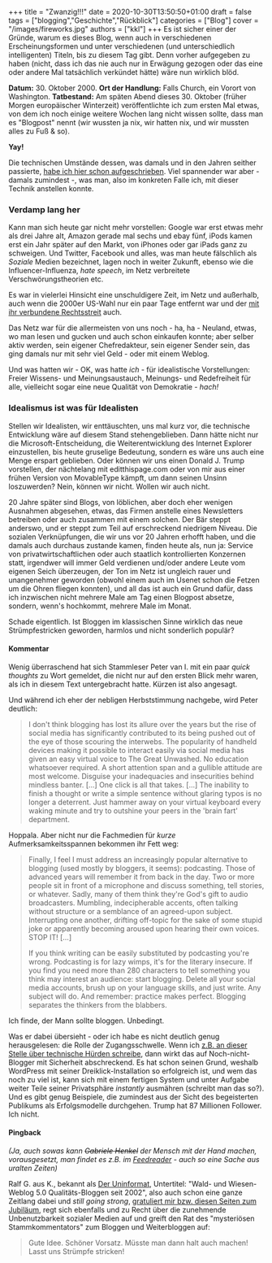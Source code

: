 +++
title = "Zwanzig!!!"
date = 2020-10-30T13:50:50+01:00
draft = false
tags = ["blogging","Geschichte","Rückblick"]
categories = ["Blog"]
cover = "/images/fireworks.jpg"
authors = ["kkl"]
+++
Es ist sicher einer der Gründe, warum es dieses Blog, wenn auch in verschiedenen Erscheinungsformen und unter verschiedenen (und unterschiedlich intelligenten) Titeln, bis zu diesem Tag gibt. Denn vorher aufgegeben zu haben (nicht, dass ich das nie auch nur in Erwägung gezogen oder das eine oder andere Mal tatsächlich verkündet hätte) wäre nun wirklich blöd.

**Datum:** 30. Oktober 2000. **Ort der Handlung:** Falls Church, ein Vorort von Washington. **Tatbestand:** Am späten Abend dieses 30. Oktober (früher Morgen europäischer Winterzeit) veröffentlichte ich zum ersten Mal etwas, von dem ich noch einige weitere Wochen lang nicht wissen sollte, dass man es "Blogpost" nennt (wir wussten ja nix, wir hatten nix, und wir mussten alles zu Fuß & so).

**Yay!**

Die technischen Umstände dessen, was damals und in den Jahren seither passierte, [habe ich hier schon aufgeschrieben](/posts/ein-rueckblick-oder-so/). Viel spannender war aber - damals zumindest -, was man, also im konkreten Falle ich, mit dieser Technik anstellen konnte.

### Verdamp lang her

Kann man sich heute gar nicht mehr vorstellen: Google war erst etwas mehr als drei Jahre alt, Amazon gerade mal sechs und ebay fünf, iPods kamen erst ein Jahr später auf den Markt, von iPhones oder gar iPads ganz zu schweigen. Und Twitter, Facebook und alles, was man heute fälschlich als *Soziale* Medien bezeichnet, lagen noch in weiter Zukunft, ebenso wie die Influencer-Influenza, *hate speech*, im Netz verbreitete Verschwörungstheorien etc.

Es war in vielerlei Hinsicht eine unschuldigere Zeit, im Netz und außerhalb, auch wenn die 2000er US-Wahl nur ein paar Tage entfernt war und der [mit ihr verbundene Rechtsstreit](https://de.wikipedia.org/wiki/Bush_v._Gore) auch.

Das Netz war für die allermeisten von uns noch - ha, ha - Neuland, etwas, wo man lesen und gucken und auch schon einkaufen konnte; aber selber aktiv werden, sein eigener Chefredakteur, sein eigener Sender sein, das ging damals nur mit sehr viel Geld - oder mit einem Weblog.

Und was hatten wir - OK, was hatte *ich* - für idealistische Vorstellungen: Freier Wissens- und Meinungsaustauch, Meinungs- und Redefreiheit für alle, vielleicht sogar eine neue Qualität von Demokratie - *hach!*

### Idealismus ist was für Idealisten

Stellen wir Idealisten, wir enttäuschten, uns mal kurz vor, die technische Entwicklung wäre auf diesem Stand stehengeblieben. Dann hätte nicht nur die Microsoft-Entscheidung, die Weiterentwicklung des Internet Explorer einzustellen, bis heute gruselige Bedeutung, sondern es wäre uns auch eine Menge erspart geblieben. Oder können wir uns einen Donald J. Trump vorstellen, der nächtelang mit editthispage.com oder von mir aus einer frühen Version von MovableType kämpft, um dann seinen Unsinn loszuwerden? Nein, können wir nicht. Wollen wir auch nicht.

20 Jahre später sind Blogs, von löblichen, aber doch eher wenigen Ausnahmen abgesehen, etwas, das Firmen anstelle eines Newsletters betreiben oder auch zusammen mit einem solchen. Der Bär steppt anderswo, und er steppt zum Teil auf erschreckend niedrigem Niveau. Die sozialen Verknüpfungen, die wir uns vor 20 Jahren erhofft haben, und die damals auch durchaus zustande kamen, finden heute als, nun ja: Service von privatwirtschaftlichen oder auch staatlich kontrollierten Konzernen statt, irgendwer will immer Geld verdienen und/oder andere Leute vom eigenen Seich überzeugen, der Ton im Netz ist ungleich rauer und unangenehmer geworden (obwohl einem auch im Usenet schon die Fetzen um die Ohren fliegen konnten), und all das ist auch ein Grund dafür, dass ich inzwischen nicht mehrere Male am Tag einen Blogpost absetze, sondern, wenn's hochkommt, mehrere Male im Monat.

Schade eigentlich. Ist Bloggen im klassischen Sinne wirklich das neue Strümpfestricken geworden, harmlos und nicht sonderlich populär?

#### Kommentar

Wenig überraschend hat sich Stammleser Peter van I. mit ein paar *quick thoughts* zu Wort gemeldet, die nicht nur auf den ersten Blick mehr waren, als ich in diesem Text untergebracht hatte. Kürzen ist also angesagt.

Und während ich eher der nebligen Herbststimmung nachgebe, wird Peter deutlich:

> I don't think blogging has lost its allure over the years but the rise of social media has significantly contributed to its being pushed out of the eye of those scouring the interwebs. The popularity of handheld devices making it possible to interact easily via social media has given an easy virtual voice to The Great Unwashed. No education whatsoever required. A short attention span and a gullible attitude are most welcome. Disguise your inadequacies and insecurities behind mindless banter. [...] One click is all that takes. [...] The inability to finish a thought or write a simple sentence without glaring typos is no longer a deterrent. Just hammer away on your virtual keyboard every waking minute and try to outshine your peers in the 'brain fart' department.

Hoppala. Aber nicht nur die Fachmedien für *kurze* Aufmerksamkeitsspannen bekommen ihr Fett weg:

> Finally, I feel I must address an increasingly popular alternative to blogging (used mostly by bloggers, it seems): podcasting. Those of advanced years will remember it from back in the day. Two or more people sit in front of a microphone and discuss something, tell stories, or whatever. Sadly, many of them think they're God's gift to audio broadcasters. Mumbling, indecipherable accents, often talking without structure or a semblance of an agreed-upon subject. Interrupting one another, drifting off-topic for the sake of some stupid joke or apparently becoming aroused upon hearing their own voices. STOP IT! [...]
>
> If you think writing can be easily substituted by podcasting you're wrong. Podcasting is for lazy wimps, it's for the literary insecure. If you find you need more than 280 characters to tell something you think may interest an audience: start blogging. Delete all your social media accounts, brush up on your language skills, and just write. Any subject will do. And remember: practice makes perfect. Blogging separates the thinkers from the blabbers.

Ich finde, der Mann sollte bloggen. Unbedingt.

Was er dabei übersieht - oder ich habe es nicht deutlich genug herausgelesen: die Rolle der Zugangsschwelle. Wenn ich [z.B. an dieser Stelle über technische Hürden schreibe](/posts/writers-block-bastlers-chance/), dann wirkt das auf Noch-nicht-Blogger mit Sicherheit abschreckend. Es hat schon seinen Grund, weshalb WordPress mit seiner Dreiklick-Installation so erfolgreich ist, und wem das noch zu viel ist, kann sich mit einem fertigen System und unter Aufgabe weiter Teile seiner Privatsphäre *instantly* ausmähren (schreibt man das so?). Und es gibt genug Beispiele, die zumindest aus der Sicht des begeisterten Publikums als Erfolgsmodelle durchgehen. Trump hat 87 Millionen Follower. Ich nicht.

#### Pingback

*(Ja, auch sowas kann ~~Gabriele Henkel~~ der Mensch mit der Hand machen, vorausgesetzt, man findet es z.B. im [Feedreader](https://feedly.com/) - auch so eine Sache aus uralten Zeiten)*

 Ralf G. aus K., bekannt als [Der Uninformat](https://uninform.at!), Untertitel: "Wald- und Wiesen-Weblog 5.0 Qualitäts-Bloggen seit 2002", also auch schon eine ganze Zeitlang dabei und *still going strong*, [gratuliert mir bzw. diesen Seiten zum Jubiläum](https://uninform.at/2020/10/31/struempfestricken/), regt sich ebenfalls und zu Recht über die zunehmende Unbenutzbarkeit sozialer Medien auf und greift den Rat des "mysteriösen Stammkommentators" zum Bloggen und Weiterbloggen auf:

 > Gute Idee. Schöner Vorsatz. Müsste man dann halt auch machen! Lasst uns Strümpfe stricken!
